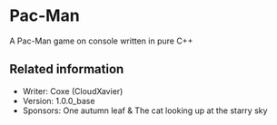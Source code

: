 # Pac-Man
A Pac-Man game on console written in pure C++

## Related information
+ Writer: Coxe (CloudXavier)
+ Version: 1.0.0_base
+ Sponsors: One autumn leaf & The cat looking up at the starry sky

